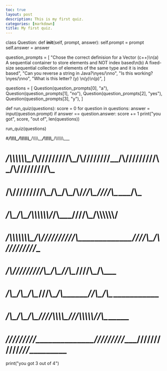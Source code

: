 ```yaml
---
toc: true
layout: post
description: This is my first quiz.
categories: [markdown]
title: My first quiz.
---
```



class Question:
     def __init__(self, prompt, answer):
          self.prompt = prompt
          self.answer = answer

question_prompts = [
     "Chose the correct definision for a Vector (c++)\n(a) A sequential container to store elements and NOT index based\n(b) A fixed-size sequential collection of elements of the same type and it is index based",
     "Can you reverse a string in Java?\nyes/\nno",
     "Is this working? \nyes/\nno",
     "What is this letter? (y) \n(y)\n(p)",
]

questions = [
     Question(question_prompts[0], "a"),
     Question(question_prompts[1], "no"),
     Question(question_prompts[2], "yes"),
     Question(question_prompts[3], "y"),
]

def run_quiz(questions):
     score = 0
     for question in questions:
          answer = input(question.prompt)
          if answer == question.answer:
               score += 1
     print("you got", score, "out of", len(questions))

run_quiz(questions)

#_____/\\\\\\\\\_____/\\\\\\\\\\\\\__________/\\\\\\\\\_____/\\\\\\\\\\\____/\\\\\\\\\\\\\___        
# ___/\\\\\\\\\\\\\__\/\\\/////////\\\_____/\\\////////____/\\\/////////\\\_\/\\\/////////\\\_       
#  __/\\\/////////\\\_\/\\\_______\/\\\___/\\\/____________\//\\\______\///__\/\\\_______\/\\\_      
#   _\/\\\_______\/\\\_\/\\\\\\\\\\\\\/___/\\\_______________\////\\\_________\/\\\\\\\\\\\\\/__     
#    _\/\\\\\\\\\\\\\\\_\/\\\/////////____\/\\\__________________\////\\\______\/\\\/////////____    
#     _\/\\\/////////\\\_\/\\\_____________\//\\\____________________\////\\\___\/\\\_____________   
#      _\/\\\_______\/\\\_\/\\\______________\///\\\___________/\\\______\//\\\__\/\\\_____________  
#       _\/\\\_______\/\\\_\/\\\________________\////\\\\\\\\\_\///\\\\\\\\\\\/___\/\\\_____________ 
#        _\///________\///__\///____________________\/////////____\///////////_____\///______________

print("you got 3 out of 4")